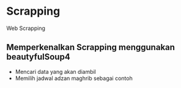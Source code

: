 # Scrapping
Web Scrapping

## Memperkenalkan Scrapping menggunakan beautyfulSoup4
- Mencari data yang akan diambil
- Memilih jadwal adzan maghrib sebagai contoh
